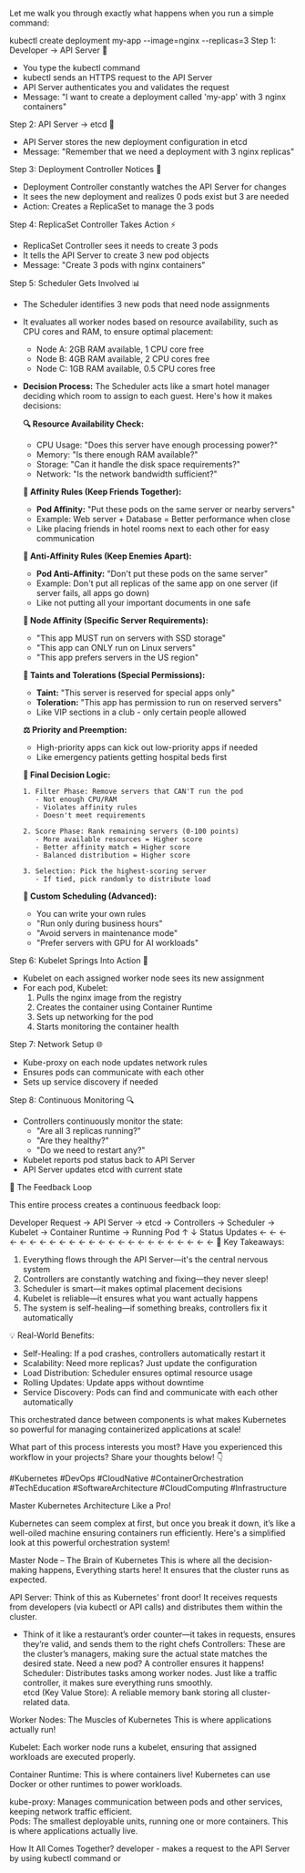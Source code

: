 Let me walk you through exactly what happens when you run a simple command:

kubectl create deployment my-app --image=nginx --replicas=3
Step 1: Developer → API Server 🎯
- You type the kubectl command
- kubectl sends an HTTPS request to the API Server
- API Server authenticates you and validates the request
- Message: "I want to create a deployment called 'my-app' with 3 nginx containers"

Step 2: API Server → etcd 💾
- API Server stores the new deployment configuration in etcd
- Message: "Remember that we need a deployment with 3 nginx replicas"

Step 3: Deployment Controller Notices 👀
- Deployment Controller constantly watches the API Server for changes
- It sees the new deployment and realizes 0 pods exist but 3 are needed
- Action: Creates a ReplicaSet to manage the 3 pods

Step 4: ReplicaSet Controller Takes Action ⚡
- ReplicaSet Controller sees it needs to create 3 pods
- It tells the API Server to create 3 new pod objects
- Message: "Create 3 pods with nginx containers"

Step 5: Scheduler Gets Involved 📊
- The Scheduler identifies 3 new pods that need node assignments
- It evaluates all worker nodes based on resource availability, such as CPU cores and RAM, to ensure optimal placement:
  - Node A: 2GB RAM available, 1 CPU core free
  - Node B: 4GB RAM available, 2 CPU cores free
  - Node C: 1GB RAM available, 0.5 CPU cores free
- **Decision Process:** The Scheduler acts like a smart hotel manager deciding which room to assign to each guest. Here's how it makes decisions:

  **🔍 Resource Availability Check:**
  - CPU Usage: "Does this server have enough processing power?"
  - Memory: "Is there enough RAM available?"
  - Storage: "Can it handle the disk space requirements?"
  - Network: "Is the network bandwidth sufficient?"

  **🤝 Affinity Rules (Keep Friends Together):**
  - **Pod Affinity:** "Put these pods on the same server or nearby servers"
  - Example: Web server + Database = Better performance when close
  - Like placing friends in hotel rooms next to each other for easy communication

  **🚫 Anti-Affinity Rules (Keep Enemies Apart):**
  - **Pod Anti-Affinity:** "Don't put these pods on the same server"
  - Example: Don't put all replicas of the same app on one server (if server fails, all apps go down)
  - Like not putting all your important documents in one safe

  **🎯 Node Affinity (Specific Server Requirements):**
  - "This app MUST run on servers with SSD storage"
  - "This app can ONLY run on Linux servers"
  - "This app prefers servers in the US region"

  **🚨 Taints and Tolerations (Special Permissions):**
  - **Taint:** "This server is reserved for special apps only"
  - **Toleration:** "This app has permission to run on reserved servers"
  - Like VIP sections in a club - only certain people allowed

  **⚖️ Priority and Preemption:**
  - High-priority apps can kick out low-priority apps if needed
  - Like emergency patients getting hospital beds first

  **🎲 Final Decision Logic:**
  ```
  1. Filter Phase: Remove servers that CAN'T run the pod
     - Not enough CPU/RAM
     - Violates affinity rules
     - Doesn't meet requirements
  
  2. Score Phase: Rank remaining servers (0-100 points)
     - More available resources = Higher score
     - Better affinity match = Higher score
     - Balanced distribution = Higher score
  
  3. Selection: Pick the highest-scoring server
     - If tied, pick randomly to distribute load
  ```

  **🔧 Custom Scheduling (Advanced):**
  - You can write your own rules
  - "Run only during business hours"
  - "Avoid servers in maintenance mode"
  - "Prefer servers with GPU for AI workloads"

Step 6: Kubelet Springs Into Action 🚀
- Kubelet on each assigned worker node sees its new assignment
- For each pod, Kubelet:
  1. Pulls the nginx image from the registry
  2. Creates the container using Container Runtime
  3. Sets up networking for the pod
  4. Starts monitoring the container health

Step 7: Network Setup 🌐
- Kube-proxy on each node updates network rules
- Ensures pods can communicate with each other
- Sets up service discovery if needed

Step 8: Continuous Monitoring 🔍
- Controllers continuously monitor the state:
  - "Are all 3 replicas running?"
  - "Are they healthy?"
  - "Do we need to restart any?"
- Kubelet reports pod status back to API Server
- API Server updates etcd with current state

🔄 The Feedback Loop

This entire process creates a continuous feedback loop:

Developer Request → API Server → etcd → Controllers → Scheduler → Kubelet → Container Runtime → Running Pod
                                ↑                                                                    ↓
                              Status Updates ← ← ← ← ← ← ← ← ← ← ← ← ← ← ← ← ← ← ← ← ← ← ← ←
🎯 Key Takeaways:

1. Everything flows through the API Server—it's the central nervous system
2. Controllers are constantly watching and fixing—they never sleep!
3. Scheduler is smart—it makes optimal placement decisions
4. Kubelet is reliable—it ensures what you want actually happens
5. The system is self-healing—if something breaks, controllers fix it automatically

💡 Real-World Benefits:

- Self-Healing: If a pod crashes, controllers automatically restart it
- Scalability: Need more replicas? Just update the configuration
- Load Distribution: Scheduler ensures optimal resource usage
- Rolling Updates: Update apps without downtime
- Service Discovery: Pods can find and communicate with each other automatically

This orchestrated dance between components is what makes Kubernetes so powerful for managing containerized applications at scale!

What part of this process interests you most? Have you experienced this workflow in your projects? Share your thoughts below! 👇

#Kubernetes #DevOps #CloudNative #ContainerOrchestration #TechEducation #SoftwareArchitecture #CloudComputing #Infrastructure




Master Kubernetes Architecture Like a Pro! 

Kubernetes can seem complex at first, but once you break it down, it’s like a well-oiled machine ensuring containers run efficiently. Here's a simplified look at this powerful orchestration system!  

Master Node – The Brain of Kubernetes
This is where all the decision-making happens, Everything starts here! It ensures that the cluster runs as expected.  

API Server:
Think of this as Kubernetes' front door! 
It receives requests from developers (via kubectl  or API calls) and distributes them within the cluster.  
- Think of it like a restaurant’s order counter—it takes in requests, ensures they’re valid, and sends them to the right chefs
Controllers:
These are the cluster’s managers, making sure the actual state matches the desired state. Need a new pod? A controller ensures it happens!  
Scheduler:
 Distributes tasks among worker nodes. Just like a traffic controller, it makes sure everything runs smoothly.  
etcd (Key Value Store):
 A reliable memory bank storing all cluster-related data.  

Worker Nodes: The Muscles of Kubernetes 
This is where applications actually run!  

Kubelet: 
Each worker node runs a kubelet, ensuring that assigned workloads are executed properly.  

Container Runtime:
 This is where containers live! Kubernetes can use Docker or other runtimes to power workloads.  

kube-proxy:
 Manages communication between pods and other services, keeping network traffic efficient.  
Pods:
 The smallest deployable units, running one or more containers. This is where applications actually live.  

How It All Comes Together? 
developer - makes a request to the API Server by using kubectl command or